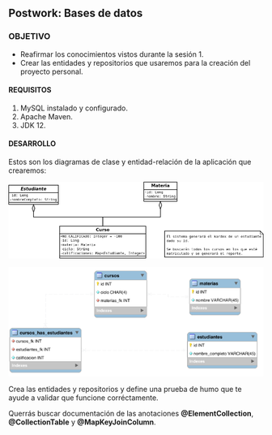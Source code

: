 
## Postwork: Bases de datos

### OBJETIVO

- Reafirmar los conocimientos vistos durante la sesión 1.
- Crear las entidades y repositorios que usaremos para la creación del proyecto personal.

#### REQUISITOS

1. MySQL instalado y configurado.
2. Apache Maven.
3. JDK 12.

#### DESARROLLO

Estos son los diagramas de clase y entidad-relación de la aplicación que crearemos:

![Clases](img/Diagrama_de_clases.png)

![ER](img/Diagrama_ER.png)

Crea las entidades y repositorios y define una prueba de humo que te ayude a validar que funcione corréctamente.

Querrás buscar documentación de las anotaciones **@ElementCollection**, **@CollectionTable** y **@MapKeyJoinColumn**.



